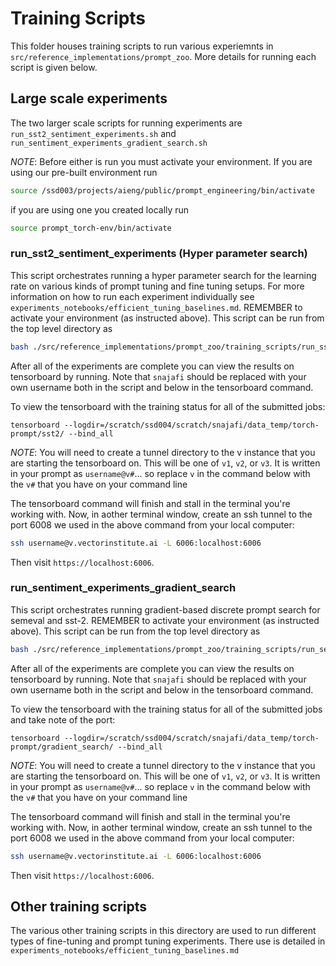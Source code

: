# Training Scripts

This folder houses training scripts to run various experiemnts in `src/reference_implementations/prompt_zoo`. More details for running each script is given below.

## Large scale experiments

The two larger scale scripts for running experiments are `run_sst2_sentiment_experiments.sh` and `run_sentiment_experiments_gradient_search.sh`

*NOTE*: Before either is run you must activate your environment. If you are using our pre-built environment run

```bash
source /ssd003/projects/aieng/public/prompt_engineering/bin/activate
```
if you are using one you created locally run
```bash
source prompt_torch-env/bin/activate
```

### run_sst2_sentiment_experiments (Hyper parameter search)

This script orchestrates running a hyper parameter search for the learning rate on various kinds of prompt tuning and fine tuning setups. For more information on how to run each experiment individually see `experiments_notebooks/efficient_tuning_baselines.md`. REMEMBER to activate your environment (as instructed above). This script can be run from the top level directory as

```bash
bash ./src/reference_implementations/prompt_zoo/training_scripts/run_sst2_sentiment_experiments.sh
```

After all of the experiments are complete you can view the results on tensorboard by running. Note that `snajafi` should be replaced with your own username both in the script and below in the tensorboard command.

To view the tensorboard with the training status for all of the submitted jobs:
```
tensorboard --logdir=/scratch/ssd004/scratch/snajafi/data_temp/torch-prompt/sst2/ --bind_all
```

*NOTE*: You will need to create a tunnel directory to the v instance that you are starting the tensorboard on. This will be one of `v1`, `v2`, or `v3`. It is written in your prompt as `username@v#`... so replace `v` in the command below with the `v#` that you have on your command line

The tensorboard command will finish and stall in the terminal you're working with. Now, in aother terminal window, create an ssh tunnel to the port 6008 we used in the above command from your local computer:
```bash
ssh username@v.vectorinstitute.ai -L 6006:localhost:6006
```

Then visit `https://localhost:6006`.

### run_sentiment_experiments_gradient_search

This script orchestrates running gradient-based discrete prompt search for semeval and sst-2. REMEMBER to activate your environment (as instructed above). This script can be run from the top level directory as

```bash
bash ./src/reference_implementations/prompt_zoo/training_scripts/run_sentiment_experiments_gradient_search.sh
```

After all of the experiments are complete you can view the results on tensorboard by running. Note that `snajafi` should be replaced with your own username both in the script and below in the tensorboard command.

To view the tensorboard with the training status for all of the submitted jobs and take note of the port:
```
tensorboard --logdir=/scratch/ssd004/scratch/snajafi/data_temp/torch-prompt/gradient_search/ --bind_all
```

*NOTE*: You will need to create a tunnel directory to the v instance that you are starting the tensorboard on. This will be one of `v1`, `v2`, or `v3`. It is written in your prompt as `username@v#`... so replace `v` in the command below with the `v#` that you have on your command line

The tensorboard command will finish and stall in the terminal you're working with. Now, in aother terminal window, create an ssh tunnel to the port 6008 we used in the above command from your local computer:
```bash
ssh username@v.vectorinstitute.ai -L 6006:localhost:6006
```

Then visit `https://localhost:6006`.

## Other training scripts

The various other training scripts in this directory are used to run different types of fine-tuning and prompt tuning experiments. There use is detailed in `experiments_notebooks/efficient_tuning_baselines.md`
